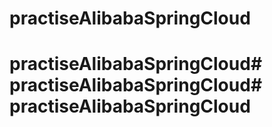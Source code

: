 # practiseAlibabaSpringCloud
# practiseAlibabaSpringCloud# practiseAlibabaSpringCloud# practiseAlibabaSpringCloud